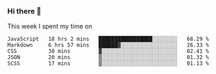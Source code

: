 ### Hi there 👋

<!--
**qiruohan/qiruohan** is a ✨ _special_ ✨ repository because its `README.md` (this file) appears on your GitHub profile.

Here are some ideas to get you started:

- 🔭 I’m currently working on ...
- 🌱 I’m currently learning ...
- 👯 I’m looking to collaborate on ...
- 🤔 I’m looking for help with ...
- 💬 Ask me about ...
- 📫 How to reach me: ...
- 😄 Pronouns: ...
- ⚡ Fun fact: ...
-->

This week I spent my time on 
<!--START_SECTION:waka-->
```text
JavaScript   18 hrs 2 mins   █████████████████░░░░░░░░   68.29 % 
Markdown     6 hrs 57 mins   ██████▓░░░░░░░░░░░░░░░░░░   26.33 % 
CSS          38 mins         ▓░░░░░░░░░░░░░░░░░░░░░░░░   02.41 % 
JSON         20 mins         ▒░░░░░░░░░░░░░░░░░░░░░░░░   01.32 % 
SCSS         17 mins         ▒░░░░░░░░░░░░░░░░░░░░░░░░   01.13 % 
```
<!--END_SECTION:waka-->
